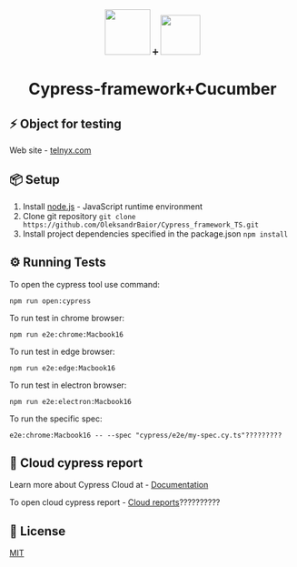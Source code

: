 <div align="center"> 
<img <img src="https://static-00.iconduck.com/assets.00/cypress-icon-2048x2045-rgul477b.png" width="80"/>
➕
<img <img src="https://brandslogos.com/wp-content/uploads/images/cucumber-logo.png" width="70"/>

 <h1>Cypress-framework+Cucumber</h1>
</div>

## ⚡️ Object for testing

Web site - [telnyx.com](https://telnyx.com/)

## 📦 Setup

1. Install [node.js](https://nodejs.org/en/) - JavaScript runtime environment
2. Clone git repository `git clone https://github.com/OleksandrBaior/Cypress_framework_TS.git`
3. Install project dependencies specified in the package.json `npm install`

## ⚙️ Running Tests

To open the cypress tool use command:

```
npm run open:cypress
```

To run test in chrome browser:

```
npm run e2e:chrome:Macbook16
```

To run test in edge browser:

```
npm run e2e:edge:Macbook16
```

To run test in electron browser:

```
npm run e2e:electron:Macbook16
```

To run the specific spec:

```
e2e:chrome:Macbook16 -- --spec "cypress/e2e/my-spec.cy.ts"?????????
```

## 📝 Cloud cypress report

Learn more about Cypress Cloud at - [Documentation](https://docs.cypress.io/guides/overview/why-cypress)

To open cloud cypress report - [Cloud reports](https://cloud.cypress.io/projects/7wmxm7/runs?branches=%5B%5D&committers=%5B%5D&flaky=%5B%5D&page=1&status=%5B%5D&tags=%5B%5D&tagsMatch=ANY&timeRange=%7B%22startDate%22%3A%222023-05-03%22%2C%22endDate%22%3A%222024-05-02%22%7D)??????????

## 🔑 License

[MIT](https://github.com/OleksandrBaior/Cypress_TS_cucumber?tab=MIT-1-ov-file)
